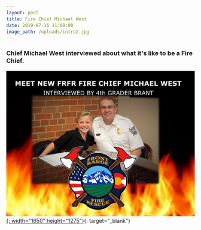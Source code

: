 ```yaml
---
layout: post
title: Fire Chief Michael West
date: 2019-07-16 11:00:00
image_path: /uploads/intro2.jpg
---
```


### Chief Michael West interviewed about what it's like to be a Fire Chief.

[![Fire Chief Michael West answers Brant;s questions about what it is like to be a Fire Chief](/uploads/INTRO2.jpg "Brant meets the new Fire Chief"){: width="1650" height="1275"}](https://youtu.be/QhQObyTi6eI){: target="_blank"}

**&nbsp; &nbsp; &nbsp; &nbsp; &nbsp; &nbsp; &nbsp; &nbsp; &nbsp; &nbsp; &nbsp; &nbsp; &nbsp;&nbsp;**

&nbsp;

&nbsp;